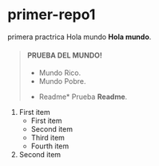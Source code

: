 # primer-repo1
primera practrica
Hola mundo  **Hola mundo**.
> #### PRUEBA DEL MUNDO!
>
> - Mundo Rico.
> - Mundo Pobre.
>
>  *  Readme* Prueba  **Readme**.
1. First item
    - First item
    - Second item
    - Third item
    - Fourth item
2. Second item


